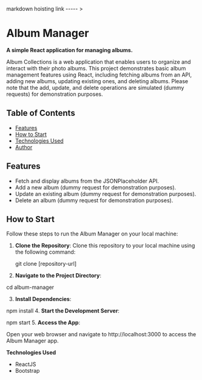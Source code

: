 markdown
 hoisting link -----  >  
# Album Manager

**A simple React application for managing albums.**

Album Collections is a web application that enables users to organize and interact with their photo albums. This project demonstrates basic album management features using React, including fetching albums from an API, adding new albums, updating existing ones, and deleting albums. Please note that the add, update, and delete operations are simulated (dummy requests) for demonstration purposes.

## Table of Contents

- [Features](#features)
- [How to Start](#how-to-start)
- [Technologies Used](#technologies-used)
- [Author](#author)


## Features

- Fetch and display albums from the JSONPlaceholder API.
- Add a new album (dummy request for demonstration purposes).
- Update an existing album (dummy request for demonstration purposes).
- Delete an album (dummy request for demonstration purposes).

## How to Start

Follow these steps to run the Album Manager on your local machine:

1. **Clone the Repository**:
   Clone this repository to your local machine using the following command:

   git clone [repository-url]
2. **Navigate to the Project Directory**:

  cd album-manager

3. **Install Dependencies**:

 npm install
4. **Start the Development Server**:

  npm start
5. **Access the App**:

Open your web browser and navigate to http://localhost:3000 to access the Album Manager app.

**Technologies Used**
- ReactJS
- Bootstrap




